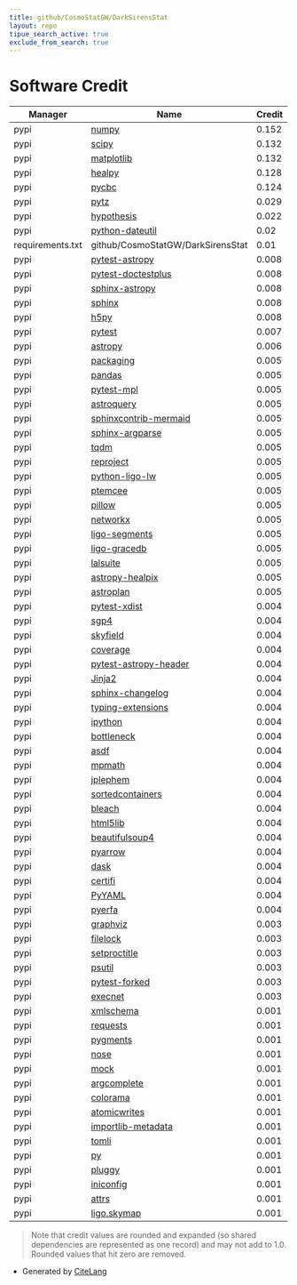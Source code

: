 ```yaml
---
title: github/CosmoStatGW/DarkSirensStat
layout: repo
tipue_search_active: true
exclude_from_search: true
---
```

# Software Credit

|Manager|Name|Credit|
|-------|----|------|
|pypi|[numpy](https://www.numpy.org)|0.152|
|pypi|[scipy](https://www.scipy.org)|0.132|
|pypi|[matplotlib](https://matplotlib.org)|0.132|
|pypi|[healpy](http://github.com/healpy)|0.128|
|pypi|[pycbc](http://www.pycbc.org/)|0.124|
|pypi|[pytz](http://pythonhosted.org/pytz)|0.029|
|pypi|[hypothesis](https://hypothesis.works)|0.022|
|pypi|[python-dateutil](https://github.com/dateutil/dateutil)|0.02|
|requirements.txt|github/CosmoStatGW/DarkSirensStat|0.01|
|pypi|[pytest-astropy](https://pypi.org/project/pytest-astropy)|0.008|
|pypi|[pytest-doctestplus](https://pypi.org/project/pytest-doctestplus)|0.008|
|pypi|[sphinx-astropy](https://pypi.org/project/sphinx-astropy)|0.008|
|pypi|[sphinx](https://pypi.org/project/sphinx)|0.008|
|pypi|[h5py](https://pypi.org/project/h5py)|0.008|
|pypi|[pytest](https://docs.pytest.org/en/latest/)|0.007|
|pypi|[astropy](http://astropy.org)|0.006|
|pypi|[packaging](https://pypi.org/project/packaging)|0.005|
|pypi|[pandas](https://pandas.pydata.org)|0.005|
|pypi|[pytest-mpl](https://pypi.org/project/pytest-mpl)|0.005|
|pypi|[astroquery](https://pypi.org/project/astroquery)|0.005|
|pypi|[sphinxcontrib-mermaid](https://pypi.org/project/sphinxcontrib-mermaid)|0.005|
|pypi|[sphinx-argparse](https://pypi.org/project/sphinx-argparse)|0.005|
|pypi|[tqdm](https://pypi.org/project/tqdm)|0.005|
|pypi|[reproject](https://pypi.org/project/reproject)|0.005|
|pypi|[python-ligo-lw](https://pypi.org/project/python-ligo-lw)|0.005|
|pypi|[ptemcee](https://pypi.org/project/ptemcee)|0.005|
|pypi|[pillow](https://pypi.org/project/pillow)|0.005|
|pypi|[networkx](https://pypi.org/project/networkx)|0.005|
|pypi|[ligo-segments](https://pypi.org/project/ligo-segments)|0.005|
|pypi|[ligo-gracedb](https://pypi.org/project/ligo-gracedb)|0.005|
|pypi|[lalsuite](https://pypi.org/project/lalsuite)|0.005|
|pypi|[astropy-healpix](https://pypi.org/project/astropy-healpix)|0.005|
|pypi|[astroplan](https://pypi.org/project/astroplan)|0.005|
|pypi|[pytest-xdist](https://github.com/pytest-dev/pytest-xdist)|0.004|
|pypi|[sgp4](https://github.com/brandon-rhodes/python-sgp4)|0.004|
|pypi|[skyfield](http://github.com/brandon-rhodes/python-skyfield/)|0.004|
|pypi|[coverage](https://github.com/nedbat/coveragepy)|0.004|
|pypi|[pytest-astropy-header](https://pypi.org/project/pytest-astropy-header)|0.004|
|pypi|[Jinja2](https://pypi.org/project/Jinja2)|0.004|
|pypi|[sphinx-changelog](https://pypi.org/project/sphinx-changelog)|0.004|
|pypi|[typing-extensions](https://pypi.org/project/typing-extensions)|0.004|
|pypi|[ipython](https://pypi.org/project/ipython)|0.004|
|pypi|[bottleneck](https://pypi.org/project/bottleneck)|0.004|
|pypi|[asdf](https://pypi.org/project/asdf)|0.004|
|pypi|[mpmath](https://pypi.org/project/mpmath)|0.004|
|pypi|[jplephem](https://pypi.org/project/jplephem)|0.004|
|pypi|[sortedcontainers](https://pypi.org/project/sortedcontainers)|0.004|
|pypi|[bleach](https://pypi.org/project/bleach)|0.004|
|pypi|[html5lib](https://pypi.org/project/html5lib)|0.004|
|pypi|[beautifulsoup4](https://pypi.org/project/beautifulsoup4)|0.004|
|pypi|[pyarrow](https://pypi.org/project/pyarrow)|0.004|
|pypi|[dask](https://pypi.org/project/dask)|0.004|
|pypi|[certifi](https://pypi.org/project/certifi)|0.004|
|pypi|[PyYAML](https://pypi.org/project/PyYAML)|0.004|
|pypi|[pyerfa](https://pypi.org/project/pyerfa)|0.004|
|pypi|[graphviz](https://pypi.org/project/graphviz)|0.003|
|pypi|[filelock](https://pypi.org/project/filelock)|0.003|
|pypi|[setproctitle](https://pypi.org/project/setproctitle)|0.003|
|pypi|[psutil](https://pypi.org/project/psutil)|0.003|
|pypi|[pytest-forked](https://pypi.org/project/pytest-forked)|0.003|
|pypi|[execnet](https://pypi.org/project/execnet)|0.003|
|pypi|[xmlschema](https://pypi.org/project/xmlschema)|0.001|
|pypi|[requests](https://pypi.org/project/requests)|0.001|
|pypi|[pygments](https://pypi.org/project/pygments)|0.001|
|pypi|[nose](https://pypi.org/project/nose)|0.001|
|pypi|[mock](https://pypi.org/project/mock)|0.001|
|pypi|[argcomplete](https://pypi.org/project/argcomplete)|0.001|
|pypi|[colorama](https://pypi.org/project/colorama)|0.001|
|pypi|[atomicwrites](https://pypi.org/project/atomicwrites)|0.001|
|pypi|[importlib-metadata](https://pypi.org/project/importlib-metadata)|0.001|
|pypi|[tomli](https://pypi.org/project/tomli)|0.001|
|pypi|[py](https://pypi.org/project/py)|0.001|
|pypi|[pluggy](https://pypi.org/project/pluggy)|0.001|
|pypi|[iniconfig](https://pypi.org/project/iniconfig)|0.001|
|pypi|[attrs](https://pypi.org/project/attrs)|0.001|
|pypi|[ligo.skymap](https://lscsoft.docs.ligo.org/ligo.skymap/)|0.001|


> Note that credit values are rounded and expanded (so shared dependencies are represented as one record) and may not add to 1.0. Rounded values that hit zero are removed.


- Generated by [CiteLang](https://github.com/vsoch/citelang)
